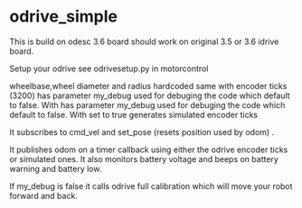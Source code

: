 # odrive_simple
This is build on odesc 3.6 board should work on original 3.5 or 3.6 idrive board.

Setup your odrive see odrivesetup.py in motorcontrol

wheelbase,wheel diameter and radius hardcoded same with encoder ticks (3200) 
has parameter my_debug used for debuging the code which default to false. With 
has parameter my_debug used for debuging the code which default to false. With  set to true generates simulated encoder ticks

It subscribes to cmd_vel  and set_pose (resets position used by odom) . 

It publishes odom on a timer callback using either the odrive encoder ticks or simulated ones. It also monitors battery voltage and beeps on battery warning and battery low.


If my_debug is false it calls odrive full calibration which will move your robot forward and back.

